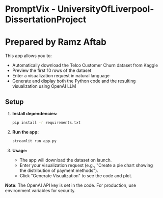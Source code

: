 # PromptVix - UniversityOfLiverpool-DissertationProject
# Prepared by Ramz Aftab

This app allows you to:
- Automatically download the Telco Customer Churn dataset from Kaggle
- Preview the first 10 rows of the dataset
- Enter a visualization request in natural language
- Generate and display both the Python code and the resulting visualization using OpenAI LLM

## Setup

1. **Install dependencies:**
   ```bash
   pip install -r requirements.txt
   ```

2. **Run the app:**
   ```bash
   streamlit run app.py
   ```

3. **Usage:**
   - The app will download the dataset on launch.
   - Enter your visualization request (e.g., "Create a pie chart showing the distribution of payment methods").
   - Click "Generate Visualization" to see the code and plot.

**Note:** The OpenAI API key is set in the code. For production, use environment variables for security.
